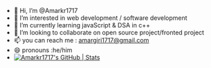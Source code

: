 - 👋 Hi, I’m @Amarkr1717
- 👀 I’m interested in web development / software development
- 🌱 I’m currently learning javaScript & DSA in c++
- 💞️ I’m looking to collaborate on open source project/fronted project
- 📫 you can reach me : amargiri1717@gmail.com
- 😄 pronouns :he/him
- [![Amarkr1717's GitHub | Stats](https://stats.quine.sh/Amarkr1717/github?theme=dark)](https://quine.sh?utm_source=widgets&utm_campaign=Amarkr1717)
    

<!---
Amarkr1717/Amarkr1717 is a ✨ special ✨ repository because its `README.md` (this file) appears on your GitHub profile.
You can click the Preview link to take a look at your changes.
--->
